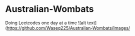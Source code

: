﻿# Australian-Wombats
Doing Leetcodes one day at a time
![alt text](https://github.com/Waseq225/Australian-Wombats/Images/

